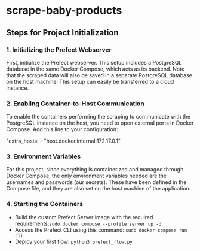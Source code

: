 # scrape-baby-products

## Steps for Project Initialization

### 1. Initializing the Prefect Webserver
First, initialize the Prefect webserver. This setup includes a PostgreSQL database in the same Docker Compose, which acts as its backend. Note that the scraped data will also be saved in a separate PostgreSQL database on the host machine. This setup can easily be transferred to a cloud instance.

### 2. Enabling Container-to-Host Communication
To enable the containers performing the scraping to communicate with the PostgreSQL instance on the host, you need to open external ports in Docker Compose. Add this line to your configuration:

"extra_hosts:
    - "host.docker.internal:172.17.0.1"


### 3. Environment Variables
For this project, since everything is containerized and managed through Docker Compose, the only environment variables needed are the usernames and passwords (our secrets). These have been defined in the Compose file, and they are also set on the host machine of the application.

### 4. Starting the Containers
- Build the custom Prefect Server image with the required requirements:`sudo docker compose --profile server up -d`
- Access the Prefect CLI using this command: `sudo docker compose run cli`
- Deploy your first flow: `python3 prefect_flow.py`
